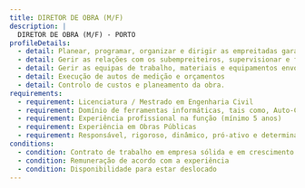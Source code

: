 ```yaml
---
title: DIRETOR DE OBRA (M/F)
description: |
  DIRETOR DE OBRA (M/F) - PORTO
profileDetails:
  - detail: Planear, programar, organizar e dirigir as empreitadas garantindo a sua execução dentro dos prazos e orçamento
  - detail: Gerir as relações com os subempreiteiros, supervisionar e fiscalizar os trabalhos em curso, garantindo a sua boa execução e qualidade
  - detail: Gerir as equipas de trabalho, materiais e equipamentos envolvidos na obra
  - detail: Execução de autos de medição e orçamentos
  - detail: Controlo de custos e planeamento da obra.
requirements:
  - requirement: Licenciatura / Mestrado em Engenharia Civil
  - requirement: Domínio de ferramentas informáticas, tais como, Auto-Cad, MSProject, e Office
  - requirement: Experiência profissional na função (mínimo 5 anos)
  - requirement: Experiência em Obras Públicas
  - requirement: Responsável, rigoroso, dinâmico, pró-ativo e determinado
conditions:
  - condition: Contrato de trabalho em empresa sólida e em crescimento
  - condition: Remuneração de acordo com a experiência
  - condition: Disponibilidade para estar deslocado
---
```

